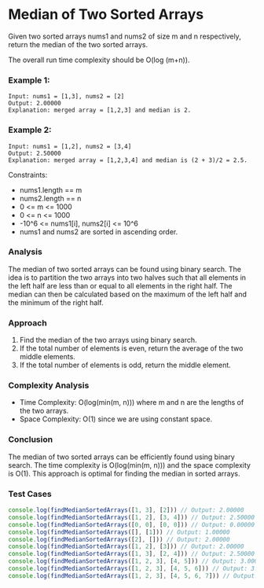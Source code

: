 # Median of Two Sorted Arrays

Given two sorted arrays nums1 and nums2 of size m and n respectively, return the
median of the two sorted arrays.

The overall run time complexity should be O(log (m+n)).

### Example 1:

```
Input: nums1 = [1,3], nums2 = [2]
Output: 2.00000
Explanation: merged array = [1,2,3] and median is 2.
```

### Example 2:

```
Input: nums1 = [1,2], nums2 = [3,4]
Output: 2.50000
Explanation: merged array = [1,2,3,4] and median is (2 + 3)/2 = 2.5.
```

Constraints:

- nums1.length == m
- nums2.length == n
- 0 <= m <= 1000
- 0 <= n <= 1000
- -10^6 <= nums1[i], nums2[i] <= 10^6
- nums1 and nums2 are sorted in ascending order.

### Analysis

The median of two sorted arrays can be found using binary search. The idea is to
partition the two arrays into two halves such that all elements in the left half
are less than or equal to all elements in the right half. The median can then be
calculated based on the maximum of the left half and the minimum of the right
half.

### Approach

1. Find the median of the two arrays using binary search.
2. If the total number of elements is even, return the average of the two middle
   elements.
3. If the total number of elements is odd, return the middle element.

### Complexity Analysis

- Time Complexity: O(log(min(m, n))) where m and n are the lengths of the two
  arrays.
- Space Complexity: O(1) since we are using constant space.

### Conclusion

The median of two sorted arrays can be efficiently found using binary search.
The time complexity is O(log(min(m, n))) and the space complexity is O(1). This
approach is optimal for finding the median in sorted arrays.

### Test Cases

```typescript
console.log(findMedianSortedArrays([1, 3], [2])) // Output: 2.00000
console.log(findMedianSortedArrays([1, 2], [3, 4])) // Output: 2.50000
console.log(findMedianSortedArrays([0, 0], [0, 0])) // Output: 0.00000
console.log(findMedianSortedArrays([], [1])) // Output: 1.00000
console.log(findMedianSortedArrays([2], [])) // Output: 2.00000
console.log(findMedianSortedArrays([1, 2], [3])) // Output: 2.00000
console.log(findMedianSortedArrays([1, 3], [2, 4])) // Output: 2.50000
console.log(findMedianSortedArrays([1, 2, 3], [4, 5])) // Output: 3.00000
console.log(findMedianSortedArrays([1, 2, 3], [4, 5, 6])) // Output: 3.50000
console.log(findMedianSortedArrays([1, 2, 3], [4, 5, 6, 7])) // Output: 4.00000
```
